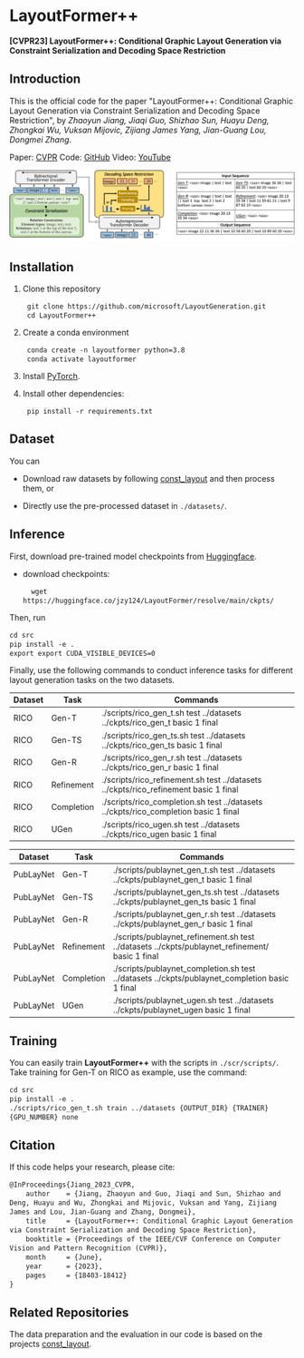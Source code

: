# LayoutFormer++

__[CVPR23] LayoutFormer++: Conditional Graphic Layout Generation via Constraint Serialization and Decoding Space Restriction__

## Introduction
This is the official code for the paper "LayoutFormer++: Conditional Graphic Layout Generation via Constraint Serialization and Decoding Space Restriction", by _Zhaoyun Jiang, Jiaqi Guo, Shizhao Sun, Huayu Deng, Zhongkai Wu, Vuksan Mijovic, Zijiang James Yang, Jian-Guang Lou, Dongmei Zhang_.

Paper: [CVPR](https://openaccess.thecvf.com/content/CVPR2023/papers/Jiang_LayoutFormer_Conditional_Graphic_Layout_Generation_via_Constraint_Serialization_and_Decoding_CVPR_2023_paper.pdf)
Code: [GitHub](https://github.com/microsoft/LayoutGeneration/tree/main/LayoutFormer++)
Video: [YouTube](https://youtu.be/TBdo0XwMoxE)

![](./assets/layoutformer.png)

## Installation
1. Clone this repository

        git clone https://github.com/microsoft/LayoutGeneration.git
        cd LayoutFormer++

2. Create a conda environment 

        conda create -n layoutformer python=3.8
        conda activate layoutformer

3. Install [PyTorch](https://pytorch.org/).

4. Install other dependencies:

        pip install -r requirements.txt

## Dataset
You can

- Download raw datasets by following [const_layout](https://github.com/ktrk115/const_layout/tree/master/data) and then process them, or 

- Directly use the pre-processed dataset in `./datasets/`.

## Inference

First, download pre-trained model checkpoints from [Huggingface](https://huggingface.co/jzy124/LayoutFormer/tree/main).

- download checkpoints:

        wget https://huggingface.co/jzy124/LayoutFormer/resolve/main/ckpts/

Then, run

    cd src
    pip install -e .
    export export CUDA_VISIBLE_DEVICES=0

Finally, use the following commands to conduct inference tasks for different layout generation tasks on the two datasets.

|  Dataset      |  Task       | Commands                                                                             |
|  ----         |  ----       | ----                                                                                 |
|   RICO        |  Gen-T      | ./scripts/rico_gen_t.sh test ../datasets ../ckpts/rico_gen_t basic 1 final           |
|   RICO        |  Gen-TS     | ./scripts/rico_gen_ts.sh test ../datasets ../ckpts/rico_gen_ts basic 1 final         |
|   RICO        |  Gen-R      | ./scripts/rico_gen_r.sh test ../datasets ../ckpts/rico_gen_r basic 1 final           |
|   RICO        |  Refinement | ./scripts/rico_refinement.sh test ../datasets ../ckpts/rico_refinement basic 1 final |
|   RICO        |  Completion | ./scripts/rico_completion.sh test ../datasets ../ckpts/rico_completion basic 1 final |
|   RICO        |  UGen       | ./scripts/rico_ugen.sh test ../datasets ../ckpts/rico_ugen basic 1 final             |

|  Dataset      |  Task       | Commands                                                                                        |
|  ----         |  ----       | ----                                                                                            |
|   PubLayNet   |  Gen-T      | ./scripts/publaynet_gen_t.sh test ../datasets ../ckpts/publaynet_gen_t basic 1 final            |
|   PubLayNet   |  Gen-TS     | ./scripts/publaynet_gen_ts.sh test ../datasets ../ckpts/publaynet_gen_ts basic 1 final          |
|   PubLayNet   |  Gen-R      | ./scripts/publaynet_gen_r.sh test ../datasets ../ckpts/publaynet_gen_r basic 1 final            |
|   PubLayNet   |  Refinement | ./scripts/publaynet_refinement.sh test ../datasets ../ckpts/publaynet_refinement/ basic 1 final |
|   PubLayNet   |  Completion | ./scripts/publaynet_completion.sh test ../datasets ../ckpts/publaynet_completion basic 1 final  |
|   PubLayNet   |  UGen       | ./scripts/publaynet_ugen.sh test ../datasets ../ckpts/publaynet_ugen basic 1 final              |

## Training

You can easily train __LayoutFormer++__ with the scripts in `./scr/scripts/`.
Take training for Gen-T on RICO as example, use the command:
    
    cd src
    pip install -e .
    ./scripts/rico_gen_t.sh train ../datasets {OUTPUT_DIR} {TRAINER} {GPU_NUMBER} none

## Citation
If this code helps your research, please cite:

    @InProceedings{Jiang_2023_CVPR,
        author    = {Jiang, Zhaoyun and Guo, Jiaqi and Sun, Shizhao and Deng, Huayu and Wu, Zhongkai and Mijovic, Vuksan and Yang, Zijiang James and Lou, Jian-Guang and Zhang, Dongmei},
        title     = {LayoutFormer++: Conditional Graphic Layout Generation via Constraint Serialization and Decoding Space Restriction},
        booktitle = {Proceedings of the IEEE/CVF Conference on Computer Vision and Pattern Recognition (CVPR)},
        month     = {June},
        year      = {2023},
        pages     = {18403-18412}
    }

## Related Repositories
The data preparation and the evaluation in our code is based on the projects [const_layout](https://github.com/ktrk115/const_layout).